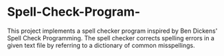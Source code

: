# Spell-Check-Program-
This project implements a spell checker program inspired by Ben Dickens' Spell Check Programming. The spell checker corrects spelling errors in a given text file by referring to a dictionary of common misspellings.
